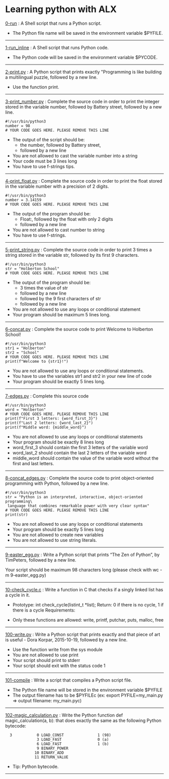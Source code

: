 # Learning python with ALX

[0-run](https://github.com/Didimukhtar/alx-higher_level_programming/blob/10a48fb16aa0d3737a8d4b90e52504b7ae0ead9e/0x00-python-hello_world/0-run) : A Shell script that runs a Python script.
- The Python file name will be saved in the environment variable $PYFILE.

---

[1-run_inline](https://github.com/Didimukhtar/alx-higher_level_programming/blob/10a48fb16aa0d3737a8d4b90e52504b7ae0ead9e/0x00-python-hello_world/1-run_inline) : A Shell script that runs Python code.
- The Python code will be saved in the environment variable $PYCODE.

---

[2-print.py](https://github.com/Didimukhtar/alx-higher_level_programming/blob/10a48fb16aa0d3737a8d4b90e52504b7ae0ead9e/0x00-python-hello_world/2-print.py) : A  Python script that prints exactly "Programming is like building a multilingual puzzle, followed by a new line.
- Use the function print.

---

[3-print_number.py](https://github.com/Didimukhtar/alx-higher_level_programming/blob/10a48fb16aa0d3737a8d4b90e52504b7ae0ead9e/0x00-python-hello_world/3-print_number.py) : Complete the source code in order to print the integer stored in the variable number, followed by Battery street, followed by a new line.
```
#!/usr/bin/python3
number = 98
# YOUR CODE GOES HERE. PLEASE REMOVE THIS LINE
```
- The output of the script should be:
    - the number, followed by Battery street,
    - followed by a new line
- You are not allowed to cast the variable number into a string
- Your code must be 3 lines long
- You have to use f-strings tips.

---

[4-print_float.py](https://github.com/Didimukhtar/alx-higher_level_programming/blob/10a48fb16aa0d3737a8d4b90e52504b7ae0ead9e/0x00-python-hello_world/4-print_float.py) : Complete the source code in order to print the float stored in the variable number with a precision of 2 digits.
```
#!/usr/bin/python3
number = 3.14159
# YOUR CODE GOES HERE. PLEASE REMOVE THIS LINE
```
- The output of the program should be:
    - Float:, followed by the float with only 2 digits
    - followed by a new line
- You are not allowed to cast number to string
- You have to use f-strings.

---

[5-print_string.py](https://github.com/Didimukhtar/alx-higher_level_programming/blob/10a48fb16aa0d3737a8d4b90e52504b7ae0ead9e/0x00-python-hello_world/5-print_string.py) : Complete the source code in order to print 3 times a string stored in the variable str, followed by its first 9 characters.
```
#!/usr/bin/python3
str = "Holberton School"
# YOUR CODE GOES HERE. PLEASE REMOVE THIS LINE
```
- The output of the program should be:
    - 3 times the value of str
    - followed by a new line
    - followed by the 9 first characters of str
    - followed by a new line
- You are not allowed to use any loops or conditional statement
- Your program should be maximum 5 lines long.

---

[6-concat.py](https://github.com/Didimukhtar/alx-higher_level_programming/blob/10a48fb16aa0d3737a8d4b90e52504b7ae0ead9e/0x00-python-hello_world/6-concat.py) :  Complete the source code to print Welcome to Holberton School!
```
#!/usr/bin/python3
str1 = "Holberton"
str2 = "School"
# YOUR CODE GOES HERE. PLEASE REMOVE THIS LINE
print(f"Welcome to {str1}!")
```
- You are not allowed to use any loops or conditional statements.
- You have to use the variables str1 and str2 in your new line of code
- Your program should be exactly 5 lines long.

---

[7-edges.py](https://github.com/Didimukhtar/alx-higher_level_programming/blob/10a48fb16aa0d3737a8d4b90e52504b7ae0ead9e/0x00-python-hello_world/7-edges.py) : Complete this source code
```
#!/usr/bin/python3
word = "Holberton"
# YOUR CODE GOES HERE. PLEASE REMOVE THIS LINE
print(f"First 3 letters: {word_first_3}")
print(f"Last 2 letters: {word_last_2}")
print(f"Middle word: {middle_word}")
```
- You are not allowed to use any loops or conditional statements
- Your program should be exactly 8 lines long
- word_first_3 should contain the first 3 letters of the variable word
- word_last_2 should contain the last 2 letters of the variable word
- middle_word should contain the value of the variable word without the first and last letters.

---

[8-concat_edges.py](https://github.com/Didimukhtar/alx-higher_level_programming/blob/10a48fb16aa0d3737a8d4b90e52504b7ae0ead9e/0x00-python-hello_world/8-concat_edges.py) : Complete the source code to print object-oriented programming with Python, followed by a new line.
```
#!/usr/bin/python3
str = "Python is an interpreted, interactive, object-oriented programming\
 language that combines remarkable power with very clear syntax"
# YOUR CODE GOES HERE. PLEASE REMOVE THIS LINE
print(str)
```
- You are not allowed to use any loops or conditional statements
- Your program should be exactly 5 lines long
- You are not allowed to create new variables
- You are not allowed to use string literals.

---

[9-easter_egg.py](https://github.com/Didimukhtar/alx-higher_level_programming/blob/10a48fb16aa0d3737a8d4b90e52504b7ae0ead9e/0x00-python-hello_world/9-easter_egg.py) : Write a Python script that prints “The Zen of Python”, by TimPeters, followed by a new line.

Your script should be maximum 98 characters long (please check with wc -m 9-easter_egg.py)

---

[10-check_cycle.c](https://github.com/Didimukhtar/alx-higher_level_programming/blob/10a48fb16aa0d3737a8d4b90e52504b7ae0ead9e/0x00-python-hello_world/10-check_cycle.c) : Write a function in C that checks if a singly linked list has a cycle in it.

- Prototype: int check_cycle(listint_t *list);
Return: 0 if there is no cycle, 1 if there is a cycle
Requirements:

- Only these functions are allowed: write, printf, putchar, puts, malloc, free

---

[100-write.py](https://github.com/Didimukhtar/alx-higher_level_programming/blob/10a48fb16aa0d3737a8d4b90e52504b7ae0ead9e/0x00-python-hello_world/100-write.py) : Write a Python script that prints exactly and that piece of art is useful - Dora Korpar, 2015-10-19, followed by a new line.
- Use the function write from the sys module
- You are not allowed to use print
- Your script should print to stderr
- Your script should exit with the status code 1

---

[101-compile](https://github.com/Didimukhtar/alx-higher_level_programming/blob/10a48fb16aa0d3737a8d4b90e52504b7ae0ead9e/0x00-python-hello_world/101-compile) : Write a script that compiles a Python script file.
- The Python file name will be stored in the environment variable $PYFILE
- The output filename has to be $PYFILEc (ex: export PYFILE=my_main.py => output filename: my_main.pyc) 

---

[102-magic_calculation.py](https://github.com/Didimukhtar/alx-higher_level_programming/blob/10a48fb16aa0d3737a8d4b90e52504b7ae0ead9e/0x00-python-hello_world/102-magic_calculation.py) : Write the Python function def magic_calculation(a, b): that does exactly the same as the following Python bytecode:
```
  3           0 LOAD_CONST               1 (98)
              3 LOAD_FAST                0 (a)
              6 LOAD_FAST                1 (b)
              9 BINARY_POWER
             10 BINARY_ADD
             11 RETURN_VALUE
```
- Tip: Python bytecode.

---
